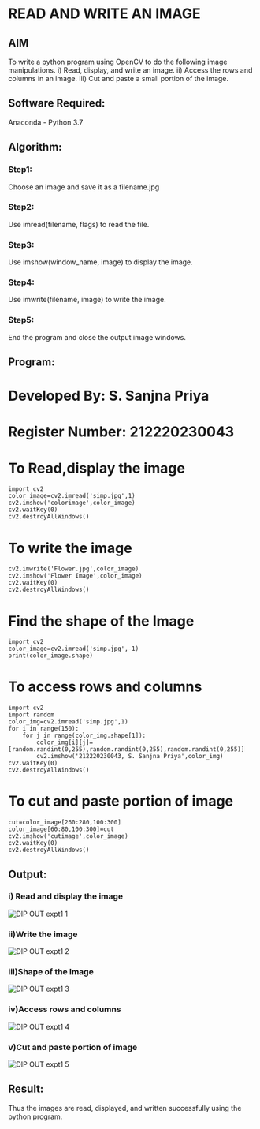 # READ AND WRITE AN IMAGE
## AIM
To write a python program using OpenCV to do the following image manipulations.
i) Read, display, and write an image.
ii) Access the rows and columns in an image.
iii) Cut and paste a small portion of the image.

## Software Required:
Anaconda - Python 3.7
## Algorithm:
### Step1:
Choose an image and save it as a filename.jpg
### Step2:
Use imread(filename, flags) to read the file.
### Step3:
Use imshow(window_name, image) to display the image.
### Step4:
Use imwrite(filename, image) to write the image.
### Step5:
End the program and close the output image windows.
## Program:

# Developed By: S. Sanjna Priya
# Register Number: 212220230043
# To Read,display the image
```
import cv2
color_image=cv2.imread('simp.jpg',1)
cv2.imshow('colorimage',color_image)
cv2.waitKey(0)
cv2.destroyAllWindows()
```
# To write the image
```
cv2.imwrite('Flower.jpg',color_image)
cv2.imshow('Flower Image',color_image)
cv2.waitKey(0)
cv2.destroyAllWindows()
```
# Find the shape of the Image
```
import cv2
color_image=cv2.imread('simp.jpg',-1)
print(color_image.shape)
```
# To access rows and columns
```
import cv2
import random
color_img=cv2.imread('simp.jpg',1)
for i in range(150):
    for j in range(color_img.shape[1]):
        color_img[i][j]=[random.randint(0,255),random.randint(0,255),random.randint(0,255)]
        cv2.imshow('212220230043, S. Sanjna Priya',color_img)
cv2.waitKey(0)
cv2.destroyAllWindows()
```
# To cut and paste portion of image
```
cut=color_image[260:280,100:300]
color_image[60:80,100:300]=cut
cv2.imshow('cutimage',color_image)
cv2.waitKey(0)
cv2.destroyAllWindows()
```
## Output:

### i) Read and display the image


![DIP OUT expt1 1](https://user-images.githubusercontent.com/75234965/161382142-1f7cf2ee-a989-437b-8db6-a5ae8d84bbf0.PNG)

### ii)Write the image
![DIP OUT expt1 2](https://user-images.githubusercontent.com/75234965/161382326-39ca352c-40bd-46ff-af64-16e52a5dc16b.PNG)


### iii)Shape of the Image

![DIP OUT expt1 3](https://user-images.githubusercontent.com/75234965/161382041-93d0c556-3e64-46fa-b4af-8eb7d7c85121.PNG)

### iv)Access rows and columns
![DIP OUT expt1 4](https://user-images.githubusercontent.com/75234965/161382056-6dfbedb0-c01e-4bd2-a4af-20656bf1dabd.PNG)

### v)Cut and paste portion of image

![DIP OUT expt1 5](https://user-images.githubusercontent.com/75234965/161382068-c63a5b62-9997-4e83-b57f-6d6b29943f8c.PNG)

## Result:
Thus the images are read, displayed, and written successfully using the python program.


